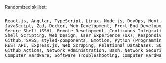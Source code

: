 Randomized skillset:
<pre><pre>
React.js, Angular, TypeScript, Linux, Node.js, DevOps, Next.js
JavaScript, Zod, Docker, Web Development, Front-End Development, Git
Secure Shell (SSH), Remote Development, Continuous Integration, Continuous Delivery, Server-side Rendering, Static Site Generation
Shell Scripting, Web Design, User Experience (UX), Responsive Web Design, User Interface Design, Tailwind CSS, Material UI, Bootstrap
Github, SASS, styled-components, Emotion, Python (Programming Language), MongoDB, Back-End Web Development, PostgreSQL
REST API, Express.js, Web Scraping, Relational Databases, SQL, Selenium, Jest, Cypress
Github Actions, Network Administration, Bash, Network Security, System Recovery
Computer Hardware, Software Troubleshooting, Computer Hardware Troubleshooting.
</pre>
</pre>
